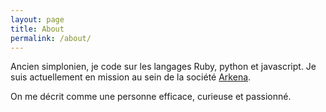 ```yaml
---
layout: page
title: About
permalink: /about/
---
```


Ancien simplonien, je code sur les langages Ruby, python et javascript.
Je suis actuellement en mission au sein de la société [Arkena](http://www.arkena.com).

On me décrit comme une personne efficace, curieuse et passionné.

